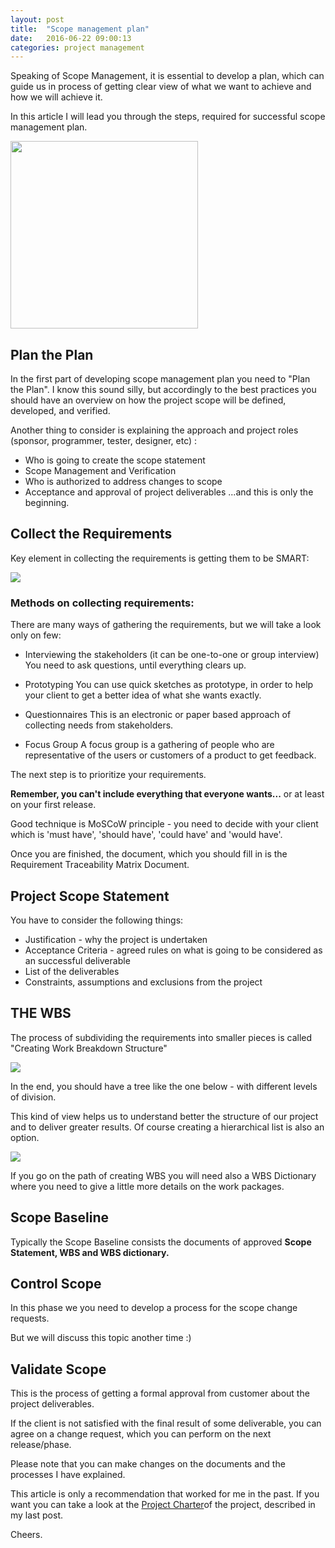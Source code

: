 ```yaml
---
layout: post
title:  "Scope management plan"
date:   2016-06-22 09:00:13
categories: project management
---
```




Speaking of Scope Management, it is essential to develop a plan, which can guide us in process of getting clear view of what we want to achieve and how we will achieve it.

In this article I will lead you through the steps, required for successful scope management plan.


<img src="{{ site.baseurl }}/images/cartoon3_change.jpg" height="300">


## Plan the Plan

In the first part of developing scope management plan you need to "Plan the Plan". I know this sound silly, but accordingly to the best practices you should have an overview on how the project scope will be defined, developed, and verified.

Another thing to consider is explaining the approach and project roles (sponsor, programmer, tester, designer, etc) :

* Who is going to create the scope statement
* Scope Management and Verification
* Who is authorized to address changes to scope
* Acceptance and approval of project deliverables
...and this is only the beginning.

## Collect the Requirements

Key element in collecting the requirements is getting them to be SMART:

<img src="{{ site.baseurl }}/images/smart.jpg">


### Methods on collecting requirements:

There are many ways of gathering the requirements, but we will take a look only on few:

* Interviewing the stakeholders (it can be one-to-one or group interview)
You need to ask questions, until everything clears up.

* Prototyping 
You can use quick sketches as prototype, in order to help your client to get a better idea of what she wants exactly.

* Questionnaires
This is an electronic or paper based approach of collecting needs from stakeholders.

* Focus Group
A focus group is a gathering of people who are representative of the users or customers of a product to get feedback.

The next step is to prioritize your requirements.

**Remember, you can't include everything that everyone wants...** or at least on your first release.

Good technique is MoSCoW principle - you need to decide with your client which is 'must have', 'should have', 'could have' and 'would have'.

Once you are finished, the document, which you should fill in is the Requirement Traceability Matrix Document.

## Project Scope Statement

You have to consider the following things:

* Justification - why the project is undertaken
* Acceptance Criteria - agreed rules on what is going to be considered as an successful deliverable
* List of the deliverables
* Constraints, assumptions and exclusions from the project

## THE WBS

The process of subdividing the requirements into smaller pieces is called "Creating Work Breakdown Structure"

<img src="{{ site.baseurl }}/images/wbs1.jpg">


In the end, you should have a tree like the one below - with different levels of division.

This kind of view helps us to understand better the structure of our project and to deliver greater results. Of course creating a hierarchical list is also an option.

<img src="{{ site.baseurl }}/images/wbs2.jpg">

If you go on the path of creating WBS you will need also a WBS Dictionary where you need to give a little more details on the work packages.

## Scope Baseline

Typically the Scope Baseline consists the documents of approved **Scope Statement, WBS and WBS dictionary.**  

## Control Scope

In this phase we you need to develop a process for the scope change requests.

But we will discuss this topic another time :)

## Validate Scope

This is the process of getting a formal approval from customer about the project deliverables.

If the client is not satisfied with the final result of some deliverable, you can agree on a change request, which you can perform on the next release/phase.

Please note that you can make changes on the documents and the processes I have explained.

This article is only a recommendation that worked for me in the past. If you want you can take a look at the [Project Charter](https://thelillysblog.com/2016/06/01/how-to-manage-software-project/)of the project, described in my last post.


Cheers.





















